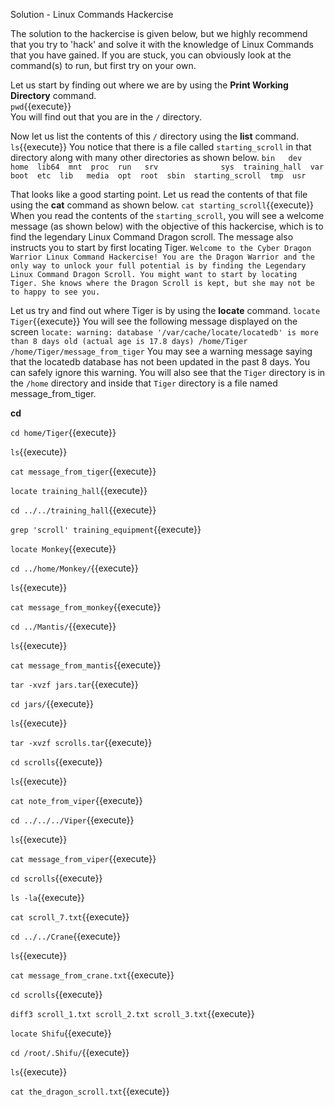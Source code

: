 Solution - Linux Commands Hackercise

The solution to the hackercise is given below, but we highly recommend that you try to 'hack' and solve it with the knowledge of Linux Commands that you have gained. If you are stuck, you can obviously look at the command(s) to run, but first try on your own.

Let us start by finding out where we are by using the __Print Working Directory__ command.  
`pwd`{{execute}}  
You will find out that you are in the `/` directory.

Now let us list the contents of this `/` directory using the __list__ command.  
`ls`{{execute}}
You notice that there is a file called `starting_scroll` in that directory along with many other directories as shown below.
`bin   dev  home  lib64  mnt  proc  run   srv              sys  training_hall  var
boot  etc  lib   media  opt  root  sbin  starting_scroll  tmp  usr`  

That looks like a good starting point. Let us read the contents of that file using the __cat__ command as shown below.
`cat starting_scroll`{{execute}}
When you read the contents of the `starting_scroll`, you will see a welcome message (as shown below) with the objective of this hackercise, which is to find the legendary Linux Command Dragon scroll. The message also instructs you to start by first locating Tiger.
`Welcome to the Cyber Dragon Warrior Linux Command Hackercise!
You are the Dragon Warrior and the only way to unlock your
full potential is by finding the Legendary Linux Command Dragon Scroll.
You might want to start by locating Tiger.
She knows where the Dragon Scroll is kept,
but she may not be to happy to see you.`

Let us try and find out where Tiger is by using the __locate__ command.
`locate Tiger`{{execute}}
You will see the following message displayed on the screen
`locate: warning: database '/var/cache/locate/locatedb' is more than 8 days old (actual age is 17.8 days)
/home/Tiger
/home/Tiger/message_from_tiger`
You may see a warning message saying that the locatedb database has not been updated in the past 8 days. You can safely ignore this warning. You will also see that the `Tiger` directory is in the `/home` directory and inside that `Tiger` directory is a file named message_from_tiger.  

__cd__


`cd home/Tiger`{{execute}}

`ls`{{execute}}

`cat message_from_tiger`{{execute}}

`locate training_hall`{{execute}}

`cd ../../training_hall`{{execute}}

`grep 'scroll' training_equipment`{{execute}}

`locate Monkey`{{execute}}

`cd ../home/Monkey/`{{execute}}

`ls`{{execute}}

`cat message_from_monkey`{{execute}}

`cd ../Mantis/`{{execute}}

`ls`{{execute}}

`cat message_from_mantis`{{execute}}

`tar -xvzf jars.tar`{{execute}}

`cd jars/`{{execute}}

`ls`{{execute}}

`tar -xvzf scrolls.tar`{{execute}}

`cd scrolls`{{execute}}

`ls`{{execute}}

`cat note_from_viper`{{execute}}

`cd ../../../Viper`{{execute}}

`ls`{{execute}}

`cat message_from_viper`{{execute}}

`cd scrolls`{{execute}}

`ls -la`{{execute}}

`cat scroll_7.txt`{{execute}}

`cd ../../Crane`{{execute}}

`ls`{{execute}}

`cat message_from_crane.txt`{{execute}}

`cd scrolls`{{execute}}

`diff3 scroll_1.txt scroll_2.txt scroll_3.txt`{{execute}}

`locate Shifu`{{execute}}

`cd /root/.Shifu/`{{execute}}

`ls`{{execute}}

`cat the_dragon_scroll.txt`{{execute}}
